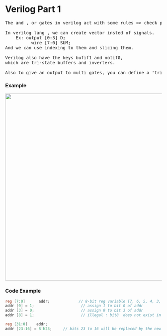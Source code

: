 # Verilog Part 1

<pre>
The and , or gates in verilog act with some rules => check ppx

In verilog lang , we can create vector insted of signals.
	Ex: output [0:3] D;
	      wire [7:0] SUM;
And we can use indexing to them and slicing them.

Verilog also have the keys bufif1 and notif0,
which are tri-state buffers and inverters.

Also to give an output to multi gates, you can define a 'tri' output which will let you to connect more than one outputs to it.
</pre>

### Example
<img src="https://github.com/amirhnajafiz/LogicCircuitsForLearn/blob/main/11.Verilog%201/Tools/Ex1.png" width=600 />

### Code Example
```verilog
reg [7:0]      addr;             // 8-bit reg variable [7, 6, 5, 4, 3, 2, 1, 0]  
addr [0] = 1;                     // assign 1 to bit 0 of addr  
addr [3] = 0;                     // assign 0 to bit 3 of addr  
addr [8] = 1;                     // illegal : bit8  does not exist in addr  

reg [31:0]    addr;  
addr [23:16] = 8'h23;     // bits 23 to 16 will be replaced by the new value 'h23 -> constant part-select.  
```
